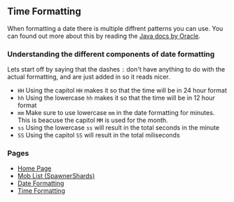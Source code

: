 ## Time Formatting

When formatting a date there is multiple diffrent patterns you can use. You can found out more about this by reading the [Java docs by Oracle]( https://docs.oracle.com/javase/7/docs/api/java/text/SimpleDateFormat.html).

### Understanding the different components of date formatting
Lets start off by saying that the dashes `:` don't have anything to do with the actual formatting, and are just added in so it reads nicer.

- `HH` Using the capitol `HH` makes it so that the time will be in 24 hour format
- `hh` Using the lowercase `hh` makes it so that the time will be in 12 hour format
- `mm` Make sure to use lowercase `mm` in the date formatting for minutes. This is beacuse the capitol `MM` is used for the month.
- `ss` Using the lowercase `ss` will result in the total seconds in the minute
- `SS` Using the capitol `SS` will result in the total miliseconds


### Pages
- [Home Page](https://brand0n1.github.io/)
- [Mob List (SpawnerShards)](https://brand0n1.github.io/minecraft-mob-list/)
- [Date Formatting](https://brand0n1.github.io/date-formatting/)
- [Time Formatting](https://brand0n1.github.io/time-formatting/)
